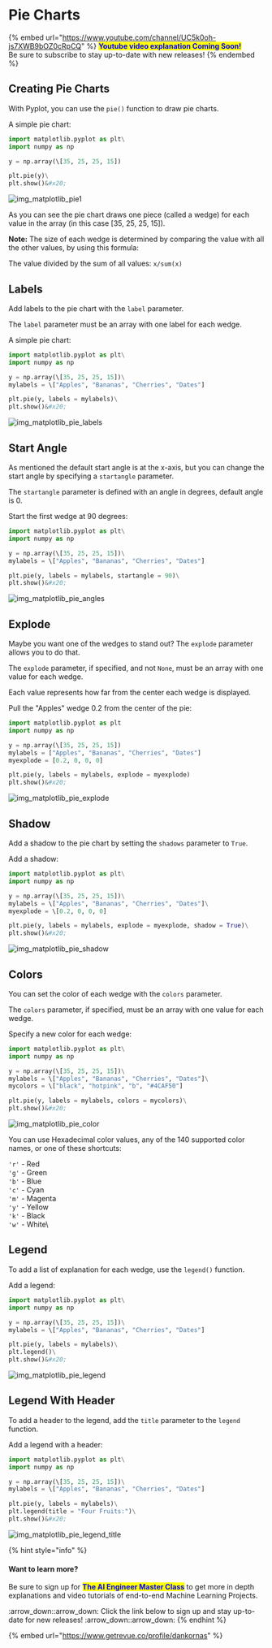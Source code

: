 # Pie Charts

{% embed url="https://www.youtube.com/channel/UC5k0oh-js7XWB9bOZ0cRpCQ" %}
<mark style="color:blue;">**Youtube video explanation Coming Soon!**</mark>\
Be sure to subscribe to stay up-to-date with new releases!
{% endembed %}

## Creating Pie Charts

With Pyplot, you can use the `pie()` function to draw pie charts.

A simple pie chart:

```python
import matplotlib.pyplot as plt\
import numpy as np

y = np.array(\[35, 25, 25, 15])

plt.pie(y)\
plt.show()&#x20;
```

![img\_matplotlib\_pie1](https://user-images.githubusercontent.com/86244964/197153590-231a7d0e-afa8-469b-b7cb-d6f22a57d060.png)

As you can see the pie chart draws one piece (called a wedge) for each value in the array (in this case \[35, 25, 25, 15]).

**Note:** The size of each wedge is determined by comparing the value with all the other values, by using this formula:

The value divided by the sum of all values: `x/sum(x)`

## Labels

Add labels to the pie chart with the `label` parameter.

The `label` parameter must be an array with one label for each wedge.

A simple pie chart:

```python
import matplotlib.pyplot as plt\
import numpy as np

y = np.array(\[35, 25, 25, 15])\
mylabels = \["Apples", "Bananas", "Cherries", "Dates"]

plt.pie(y, labels = mylabels)\
plt.show()&#x20;
```

![img\_matplotlib\_pie\_labels](https://user-images.githubusercontent.com/86244964/197153857-776d3eb8-a314-4581-995a-9ee6d9819b43.png)

## Start Angle

As mentioned the default start angle is at the x-axis, but you can change the start angle by specifying a `startangle` parameter.

The `startangle` parameter is defined with an angle in degrees, default angle is 0.

Start the first wedge at 90 degrees:

```python
import matplotlib.pyplot as plt\
import numpy as np

y = np.array(\[35, 25, 25, 15])\
mylabels = \["Apples", "Bananas", "Cherries", "Dates"]

plt.pie(y, labels = mylabels, startangle = 90)\
plt.show()&#x20;
```

![img\_matplotlib\_pie\_angles](https://user-images.githubusercontent.com/86244964/197153962-a32de2c2-5aea-43a6-8bca-3b4a3f27ad68.png)

## Explode

Maybe you want one of the wedges to stand out? The `explode` parameter allows you to do that.

The `explode` parameter, if specified, and not `None`, must be an array with one value for each wedge.

Each value represents how far from the center each wedge is displayed.

Pull the "Apples" wedge 0.2 from the center of the pie:

```python
import matplotlib.pyplot as plt
import numpy as np

y = np.array(\[35, 25, 25, 15])
mylabels = ["Apples", "Bananas", "Cherries", "Dates"]
myexplode = [0.2, 0, 0, 0]

plt.pie(y, labels = mylabels, explode = myexplode)
plt.show()&#x20;
```

![img\_matplotlib\_pie\_explode](https://user-images.githubusercontent.com/86244964/197154105-71c2679a-add7-4df3-86b4-c0ac05206357.png)

## Shadow

Add a shadow to the pie chart by setting the `shadows` parameter to `True`.

Add a shadow:

```python
import matplotlib.pyplot as plt\
import numpy as np

y = np.array(\[35, 25, 25, 15])\
mylabels = \["Apples", "Bananas", "Cherries", "Dates"]\
myexplode = \[0.2, 0, 0, 0]

plt.pie(y, labels = mylabels, explode = myexplode, shadow = True)\
plt.show()&#x20;
```

![img\_matplotlib\_pie\_shadow](https://user-images.githubusercontent.com/86244964/197154178-c3355119-7fff-4286-a19b-7a872411392f.png)

## Colors

You can set the color of each wedge with the `colors` parameter.

The `colors` parameter, if specified, must be an array with one value for each wedge.

Specify a new color for each wedge:

```python
import matplotlib.pyplot as plt\
import numpy as np

y = np.array(\[35, 25, 25, 15])\
mylabels = \["Apples", "Bananas", "Cherries", "Dates"]\
mycolors = \["black", "hotpink", "b", "#4CAF50"]

plt.pie(y, labels = mylabels, colors = mycolors)\
plt.show()&#x20;
```

![img\_matplotlib\_pie\_color](https://user-images.githubusercontent.com/86244964/197154255-386f4533-6576-48d3-a3f6-984df649c104.png)

You can use Hexadecimal color values, any of the 140 supported color names, or one of these shortcuts:

`'r'` - Red\
`'g'` - Green\
`'b'` - Blue\
`'c'` - Cyan\
`'m'` - Magenta\
`'y'` - Yellow\
`'k'` - Black\
`'w'` - White\\

## Legend

To add a list of explanation for each wedge, use the `legend()` function.

Add a legend:

```python
import matplotlib.pyplot as plt\
import numpy as np

y = np.array(\[35, 25, 25, 15])\
mylabels = \["Apples", "Bananas", "Cherries", "Dates"]

plt.pie(y, labels = mylabels)\
plt.legend()\
plt.show()&#x20;
```

![img\_matplotlib\_pie\_legend](https://user-images.githubusercontent.com/86244964/197154353-f2edfd93-7c0a-4ca8-b6d5-626cc73ca595.png)

## Legend With Header

To add a header to the legend, add the `title` parameter to the `legend` function.

Add a legend with a header:

```python
import matplotlib.pyplot as plt\
import numpy as np

y = np.array(\[35, 25, 25, 15])\
mylabels = \["Apples", "Bananas", "Cherries", "Dates"]

plt.pie(y, labels = mylabels)\
plt.legend(title = "Four Fruits:")\
plt.show()&#x20;
```

![img\_matplotlib\_pie\_legend\_title](https://user-images.githubusercontent.com/86244964/197154437-f70a7e4d-cfbd-40ab-b620-4dce9a3f53ec.png)

{% hint style="info" %}
#### Want to learn more?

Be sure to sign up for <mark style="color:blue;">**The AI Engineer Master Class**</mark> to get more in depth explanations and video tutorials of end-to-end Machine Learning Projects.

:arrow\_down::arrow\_down: Click the link below to sign up and stay up-to-date for new releases! :arrow\_down::arrow\_down:
{% endhint %}

{% embed url="https://www.getrevue.co/profile/dankornas" %}
